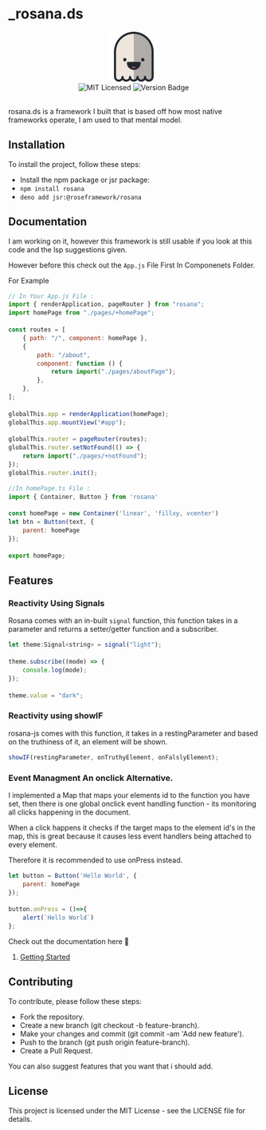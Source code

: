 # _rosana.ds

<div align="center"><img src="./rosana.png" width="100" /></div>

<div align="center">
<img alt="MIT Licensed" src="https://img.shields.io/badge/license-MIT-blue.svg">
<img alt="Version Badge" src="https://img.shields.io/badge/version-1.0.58-brightgreen.svg">

</div>

<br>

rosana.ds is a framework I built that is based off how most native frameworks operate, I am used to
that mental model.

## Installation

To install the project, follow these steps:

- Install the npm package or jsr package:
- `npm install rosana`
- `deno add jsr:@roseframework/rosana`

## Documentation

I am working on it, however this framework is still usable if you look at this code and the lsp suggestions given.

However before this check out the `App.js` File First In Componenets Folder.

For Example

```javascript
// In Your App.js File :
import { renderApplication, pageRouter } from "rosana";
import homePage from "./pages/+homePage";

const routes = [
    { path: "/", component: homePage },
    {
        path: "/about",
        component: function () {
            return import("./pages/aboutPage");
        },
    },
];

globalThis.app = renderApplication(homePage);
globalThis.app.mountView("#app");

globalThis.router = pageRouter(routes);
globalThis.router.setNotFound(() => {
    return import("./pages/+notFound");
});
globalThis.router.init();

```

```javascript
//In homePage.ts File :
import { Container, Button } from 'rosana'

const homePage = new Container('linear', 'fillxy, vcenter')
let btn = Button(text, {
    parent: homePage
});

export homePage;
```

## Features

### Reactivity Using Signals

Rosana comes with an in-built `signal` function, this function takes in a parameter and returns a setter/getter function and a subscriber.

```javascript
let theme:Signal<string> = signal("light");

theme.subscribe((mode) => {
    console.log(mode);
});

theme.value = "dark";
```

### Reactivity using showIF

rosana-js comes with this function, it takes in a restingParameter and based on the truthiness of it, an element will be shown.

```javascript
showIF(restingParameter, onTruthyElement, onFalslyElement);
```

### Event Managment An onclick Alternative.

I implemented a Map that maps your elements id to the function you have set, then there is one global onclick event handling function - its monitoring all clicks happening in the document.

When a click happens it checks if the target maps to the element id's in the map, this is great because it causes less event handlers being attached to every element.

Therefore it is recommended to use onPress instead.

```javascript
let button = Button('Hello World', {
    parent: homePage
});

button.onPress = ()=>{
    alert(`Hello World`)
};
```

Check out the documentation here 🧩

1. [Getting Started](./docs/+Getting_Started.md)

## Contributing

To contribute, please follow these steps:

- Fork the repository.
- Create a new branch (git checkout -b feature-branch).
- Make your changes and commit (git commit -am 'Add new feature').
- Push to the branch (git push origin feature-branch).
- Create a Pull Request.

You can also suggest features that you want that i should add.

## License

This project is licensed under the MIT License - see the LICENSE file for details.
